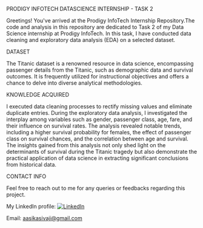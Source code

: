 PRODIGY INFOTECH DATASCIENCE INTERNSHIP - TASK 2

Greetings! You've arrived at the Prodigy InfoTech Internship Repository.The code and analysis in this repository are dedicated to Task 2 of my Data Science internship at Prodigy InfoTech. In this task, I have conducted data cleaning and exploratory data analysis (EDA) on a selected dataset. 

DATASET

The Titanic dataset is a renowned resource in data science, encompassing passenger details from the Titanic, such as demographic data and survival outcomes. It is frequently utilized for instructional objectives and offers a chance to delve into diverse analytical methodologies.

KNOWLEDGE ACQUIRED

I executed data cleaning processes to rectify missing values and eliminate duplicate entries. During the exploratory data analysis, I investigated the interplay among variables such as gender, passenger class, age, fare, and their influence on survival rates. The analysis revealed notable trends, including a higher survival probability for females, the effect of passenger class on survival chances, and the correlation between age and survival. The insights gained from this analysis not only shed light on the determinants of survival during the Titanic tragedy but also demonstrate the practical application of data science in extracting significant conclusions from historical data.

CONTACT INFO

Feel free to reach out to me for any queries or feedbacks regarding this project.

My LinkedIn profile: [![LinkedIn](https://img.shields.io/badge/LinkedIn-aasikaes-blue)](https://www.linkedin.com/in/aasikaes/)



Email: aasikasivaji@gmail.com
